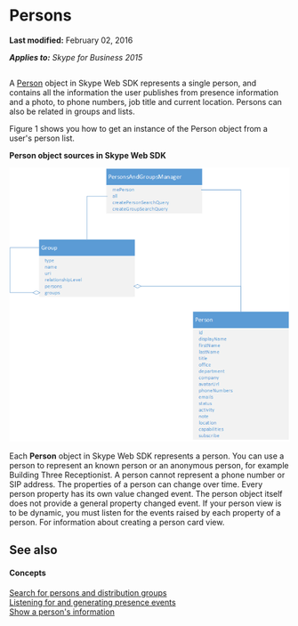 
# Persons

 **Last modified:** February 02, 2016

 _**Applies to:** Skype for Business 2015_

## 

A [Person]( https://ucwa.skype.com/reference/WebSDK/interfaces/_s4b_sdk_d_.jcafe.person.html) object in Skype Web SDK represents a single person, and contains all the information the user publishes from presence information and a photo, to phone numbers, job title and current location. Persons can also be related in groups and lists.

Figure 1 shows you how to get an instance of the Person object from a user's person list.


**Person object sources in Skype Web SDK**

![SkypeWebSDK_PersonListObjectmodel](images/1168c6b2-e49a-435c-9233-d5d1695ed605.png)

Each  **Person** object in Skype Web SDK represents a person. You can use a person to represent an known person or an anonymous person, for example Building Three Receptionist. A person cannot represent a phone number or SIP address. The properties of a person can change over time. Every person property has its own value changed event. The person object itself does not provide a general property changed event. If your person view is to be dynamic, you must listen for the events raised by each property of a person. For information about creating a person card view.


## See also


#### Concepts


[Search for persons and distribution groups](SearchForPersonsAndGroups.md)  
[Listening for and generating presence events](PresenceEvents.md)  
[Show a person's information](ShowPersonInfo.md)
